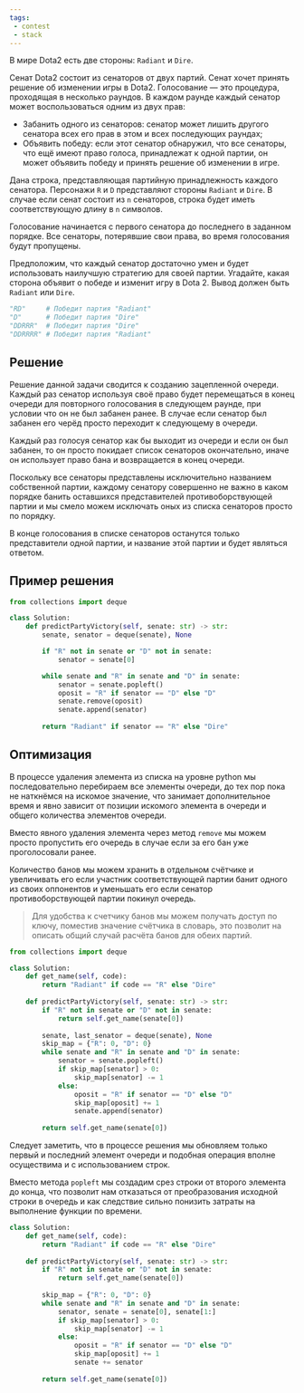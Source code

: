 ```yaml
---
tags:
 - contest
 - stack
---
```


В мире Dota2 есть две стороны: `Radiant` и `Dire`.

Сенат Dota2 состоит из сенаторов от двух партий. Сенат хочет принять решение об изменении игры в Dota2. Голосование — это процедура, проходящая в несколько раундов. В каждом раунде каждый сенатор может воспользоваться одним из двух прав:

- Забанить одного из сенаторов: сенатор может лишить другого сенатора всех его прав в этом и всех последующих раундах;
- Объявить победу: если этот сенатор обнаружил, что все сенаторы, что ещё имеют право голоса, принадлежат к одной партии, он может объявить победу и принять решение об изменении в игре.

Дана строка, представляющая партийную принадлежность каждого сенатора. Персонажи `R` и `D` представляют стороны `Radiant` и `Dire`. В случае если сенат состоит из `n` сенаторов, строка будет иметь соответствующую длину в `n` символов.

Голосование начинается с первого сенатора до последнего в заданном порядке. Все сенаторы, потерявшие свои права, во время голосования будут пропущены.

Предположим, что каждый сенатор достаточно умен и будет использовать наилучшую стратегию для своей партии. Угадайте, какая сторона объявит о победе и изменит игру в Dota 2. Вывод должен быть `Radiant` или `Dire`.

```Python
"RD"     # Победит партия "Radiant"
"D"      # Победит партия "Dire"
"DDRRR"  # Победит партия "Dire"
"DDRRRR" # Победит партия "Radiant"
```

## Решение

Решение данной задачи сводится к созданию зацепленной очереди. Каждый раз сенатор используя своё право будет перемещаться в конец очереди для повторного голосования в следующем раунде, при условии что он не был забанен ранее. В случае если сенатор был забанен его черёд просто переходит к следующему в очереди.

Каждый раз голосуя сенатор как бы выходит из очереди и если он был забанен, то он просто покидает список сенаторов окончательно, иначе он использует право бана и возвращается в конец очереди.

Поскольку все сенаторы представлены исключительно названием собственной партии, каждому сенатору совершенно не важно в каком порядке банить оставшихся представителей противоборствующей партии и мы смело можем исключать оных из списка сенаторов просто по порядку.

В конце голосования в списке сенаторов останутся только представители одной партии, и название этой партии и будет являться ответом.

## Пример решения

```python
from collections import deque

class Solution:
    def predictPartyVictory(self, senate: str) -> str:
        senate, senator = deque(senate), None

        if "R" not in senate or "D" not in senate:
            senator = senate[0]

        while senate and "R" in senate and "D" in senate:
            senator = senate.popleft()
            oposit = "R" if senator == "D" else "D"
            senate.remove(oposit)
            senate.append(senator)
        
        return "Radiant" if senator == "R" else "Dire"
```

## Оптимизация

В процессе удаления элемента из списка на уровне python мы последовательно перебираем все элементы очереди, до тех пор пока не наткнёмся на искомое значение, что занимает дополнительное время и явно зависит от позиции искомого элемента в очереди и общего количества элементов очереди.

Вместо явного удаления элемента через метод `remove` мы можем просто пропустить его очередь в случае если за его бан уже проголосовали ранее. 

Количество банов мы можем хранить в отдельном счётчике и увеличивать его если участник соответствующей партии банит одного из своих оппонентов и уменьшать его если сенатор противоборствующей партии покинул очередь.

> Для удобства к счетчику банов мы можем получать доступ по ключу, поместив значение счётчика в словарь, это позволит на описать общий случай расчёта банов для обеих партий. 

```python
from collections import deque

class Solution:
    def get_name(self, code):
        return "Radiant" if code == "R" else "Dire"
        
    def predictPartyVictory(self, senate: str) -> str:
        if "R" not in senate or "D" not in senate:
            return self.get_name(senate[0])
            
        senate, last_senator = deque(senate), None
        skip_map = {"R": 0, "D": 0}
        while senate and "R" in senate and "D" in senate:
            senator = senate.popleft()
            if skip_map[senator] > 0:
                skip_map[senator] -= 1
            else:
                oposit = "R" if senator == "D" else "D"
                skip_map[oposit] += 1
                senate.append(senator)
                
        return self.get_name(senate[0])
```

Следует заметить, что в процессе решения мы обновляем только первый и последний элемент очереди и подобная операция вполне осуществима и с использованием строк.

Вместо метода `popleft` мы создадим срез строки от второго элемента до конца, что позволит нам отказаться от преобразования исходной строки в очередь и как следствие сильно понизить затраты на выполнение функции по времени.

```python
class Solution:
    def get_name(self, code):
        return "Radiant" if code == "R" else "Dire"
        
    def predictPartyVictory(self, senate: str) -> str:
        if "R" not in senate or "D" not in senate:
            return self.get_name(senate[0])
            
        skip_map = {"R": 0, "D": 0}
        while senate and "R" in senate and "D" in senate:
            senator, senate = senate[0], senate[1:]
            if skip_map[senator] > 0:
                skip_map[senator] -= 1
            else:
                oposit = "R" if senator == "D" else "D"
                skip_map[oposit] += 1
                senate += senator
                
        return self.get_name(senate[0])
```
